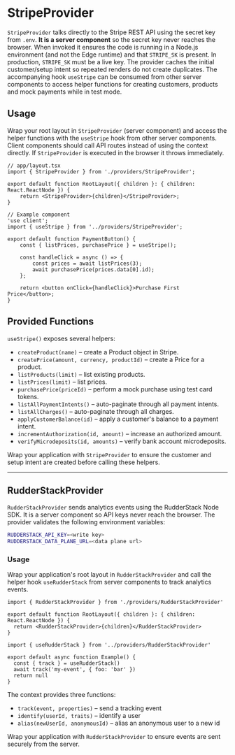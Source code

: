 # StripeProvider


`StripeProvider` talks directly to the Stripe REST API using the secret key from `.env`. **It is a server component** so the secret key never reaches the browser. When invoked it ensures the code is running in a Node.js environment (and not the Edge runtime) and that `STRIPE_SK` is present. In production, `STRIPE_SK` must be a live key. The provider caches the initial customer/setup intent so repeated renders do not create duplicates. The accompanying hook `useStripe` can be consumed from other server components to access helper functions for creating customers, products and mock payments while in test mode.



## Usage


Wrap your root layout in `StripeProvider` (server component) and access the helper functions with the `useStripe` hook from other server components. Client components should call API routes instead of using the context directly. If `StripeProvider` is executed in the browser it throws immediately.


```tsx
// app/layout.tsx
import { StripeProvider } from './providers/StripeProvider';

export default function RootLayout({ children }: { children: React.ReactNode }) {
    return <StripeProvider>{children}</StripeProvider>;
}
```

```tsx
// Example component
'use client';
import { useStripe } from '../providers/StripeProvider';

export default function PaymentButton() {
    const { listPrices, purchasePrice } = useStripe();

    const handleClick = async () => {
        const prices = await listPrices(3);
        await purchasePrice(prices.data[0].id);
    };

    return <button onClick={handleClick}>Purchase First Price</button>;
}
```


## Provided Functions

`useStripe()` exposes several helpers:

- `createProduct(name)` – create a Product object in Stripe.
- `createPrice(amount, currency, productId)` – create a Price for a product.
- `listProducts(limit)` – list existing products.
- `listPrices(limit)` – list prices.
- `purchasePrice(priceId)` – perform a mock purchase using test card tokens.
- `listAllPaymentIntents()` – auto-paginate through all payment intents.
- `listAllCharges()` – auto-paginate through all charges.
- `applyCustomerBalance(id)` – apply a customer's balance to a payment intent.
- `incrementAuthorization(id, amount)` – increase an authorized amount.
- `verifyMicrodeposits(id, amounts)` – verify bank account microdeposits.

Wrap your application with `StripeProvider` to ensure the customer and setup intent are created before calling these helpers.

---

## RudderStackProvider

`RudderStackProvider` sends analytics events using the RudderStack Node SDK. It is a server component so API keys never reach the browser. The provider validates the following environment variables:

```bash
RUDDERSTACK_API_KEY=<write key>
RUDDERSTACK_DATA_PLANE_URL=<data plane url>
```

### Usage

Wrap your application's root layout in `RudderStackProvider` and call the helper hook `useRudderStack` from server components to track analytics events.

```tsx
import { RudderStackProvider } from './providers/RudderStackProvider'

export default function RootLayout({ children }: { children: React.ReactNode }) {
  return <RudderStackProvider>{children}</RudderStackProvider>
}
```

```tsx
import { useRudderStack } from '../providers/RudderStackProvider'

export default async function Example() {
  const { track } = useRudderStack()
  await track('my-event', { foo: 'bar' })
  return null
}
```

The context provides three functions:

- `track(event, properties)` – send a tracking event
- `identify(userId, traits)` – identify a user
- `alias(newUserId, anonymousId)` – alias an anonymous user to a new id

Wrap your application with `RudderStackProvider` to ensure events are sent securely from the server.

